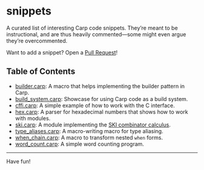 # snippets

A curated list of interesting Carp code snippets. They’re meant to be
instructional, and are thus heavily commented—some might even argue they’re
overcommented.

Want to add a snippet? Open a [Pull Request](https://github.com/carpentry-org/snippets/prs/new)!

## Table of Contents

- [builder.carp](/builder.carp): A macro that helps implementing the builder pattern in Carp.
- [build\_system.carp](/build_system.carp): Showcase for using Carp code as a
  build system.
- [cffi.carp](/cffi.carp): A simple example of how to work with the C interface.
- [hex.carp](/hex.carp): A parser for hexadecimal numbers that shows how to work with
  modules.
- [ski.carp](/ski.carp): A module implementing the [SKI combinator
  calculus](https://en.wikipedia.org/wiki/SKI_combinator_calculus).
- [type\_aliases.carp](/type_aliases.carp): A macro-writing macro for type
  aliasing.
- [when\_chain.carp](/when_chain.carp): A macro to transform nested `when`
  forms.
- [word\_count.carp](/word_count.carp): A simple word counting program.

<hr/>

Have fun!
